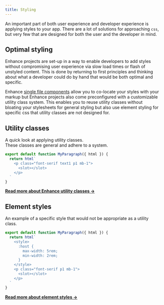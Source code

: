 ```yaml
---
title: Styling
---
```


An important part of both user experience and developer experience is applying styles to your app. There are a lot of solutions for approaching `css`, but very few that are designed for both the user and the developer in mind.

## Optimal styling

Enhance projects are set-up in a way to enable developers to add styles without compromising user experience via slow load times or flash of unstyled content.
This is done by returning to first principles and thinking about what a developer could do by hand that would be both optimal and specific.

Enhance [single file components](/docs/learn/concepts/single-file-components) allow you to co-locate your styles with your markup but Enhance projects also come preconfigured with a customizable utility class system.
This enables you to reuse utility classes without bloating your stylesheets for general styling but also use element styling for specific css that utility classes are not designed for.

## Utility classes

A quick look at applying utility classes.  
These classes are general and adhere to a system.

```javascript
export default function MyParagraph({ html }) {
  return html`
    <p class="font-serif text1 p1 mb-1">
      <slot></slot>
    </p>
  `
}
```

<doc-callout level="none" mark="🖍️">

**[Read more about Enhance utility classes →](/docs/learn/practices/styling/utility-classes)**

</doc-callout>

## Element styles

An example of a specific style that would not be appropriate as a utility class.

```javascript
export default function MyParagraph({ html }) {
  return html`
    <style>
      :host {
        max-width: 5rem;
        min-width: 2rem;
      }
    </style>
    <p class="font-serif p1 mb-1">
      <slot></slot>
    </p>
  `
}
```

<doc-callout level="none" mark="🎨">

**[Read more about element styles →](/docs/learn/practices/styling/element-styles)**

</doc-callout>

